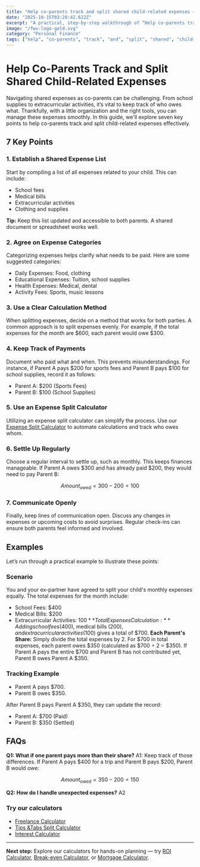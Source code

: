 ```yaml
---
title: "Help co-parents track and split shared child-related expenses — Complete Guide"
date: "2025-10-15T03:28:42.622Z"
excerpt: "A practical, step-by-step walkthrough of “Help co-parents track and split shared child-related expenses”."
image: "/fwv-logo-gold.svg"
category: "Personal Finance"
tags: ["help", "co-parents", "track", "and", "split", "shared", "child-related", "expenses"]
---
```


# Help Co-Parents Track and Split Shared Child-Related Expenses

Navigating shared expenses as co-parents can be challenging. From school supplies to extracurricular activities, it’s vital to keep track of who owes what. Thankfully, with a little organization and the right tools, you can manage these expenses smoothly. In this guide, we'll explore seven key points to help co-parents track and split child-related expenses effectively.

## 7 Key Points

### 1. Establish a Shared Expense List
Start by compiling a list of all expenses related to your child. This can include:

- School fees
- Medical bills
- Extracurricular activities
- Clothing and supplies

**Tip:** Keep this list updated and accessible to both parents. A shared document or spreadsheet works well.

### 2. Agree on Expense Categories
Categorizing expenses helps clarify what needs to be paid. Here are some suggested categories:

- Daily Expenses: Food, clothing
- Educational Expenses: Tuition, school supplies
- Health Expenses: Medical, dental
- Activity Fees: Sports, music lessons

### 3. Use a Clear Calculation Method
When splitting expenses, decide on a method that works for both parties. A common approach is to split expenses evenly. 
For example, if the total expenses for the month are $600, each parent would owe $300.
### 4. Keep Track of Payments
Document who paid what and when. This prevents misunderstandings. For instance, if Parent A pays $200 for sports fees and Parent B pays $100 for school supplies, record it as follows:

- Parent A: $200 (Sports Fees)
- Parent B: $100 (School Supplies)

### 5. Use an Expense Split Calculator
Utilizing an expense split calculator can simplify the process. Use our [Expense Split Calculator](/calculators) to automate calculations and track who owes whom.

### 6. Settle Up Regularly
Choose a regular interval to settle up, such as monthly. This keeps finances manageable. If Parent A owes $300 and has already paid $200, they would need to pay Parent B:

$$
Amount_{owed} = 300 - 200 = 100
$$

### 7. Communicate Openly
Finally, keep lines of communication open. Discuss any changes in expenses or upcoming costs to avoid surprises. Regular check-ins can ensure both parents feel informed and involved.

## Examples

Let’s run through a practical example to illustrate these points:

### Scenario
You and your ex-partner have agreed to split your child's monthly expenses equally. The total expenses for the month include:

- School Fees: $400
- Medical Bills: $200
- Extracurricular Activities: $100
**Total Expenses Calculation:** Adding school fees ($400), medical bills ($200), and extracurricular activities ($100) gives a total of $700.
**Each Parent's Share:** Simply divide the total expenses by 2. For $700 in total expenses, each parent owes $350 (calculated as $700 ÷ 2 = $350).
If Parent A pays the entire $700 and Parent B has not contributed yet, Parent B owes Parent A $350.
### Tracking Example
- Parent A pays $700.
- Parent B owes $350.

After Parent B pays Parent A $350, they can update the record:

- Parent A: $700 (Paid)
- Parent B: $350 (Settled)

## FAQs

**Q1: What if one parent pays more than their share?**
A1: Keep track of those differences. If Parent A pays $400 for a trip and Parent B pays $200, Parent B would owe:

$$
Amount_{owed} = 350 - 200 = 150
$$

**Q2: How do I handle unexpected expenses?**
A2



### Try our calculators
- [Freelance Calculator](/calculators)
- [Tips &Tabs Split Calculator](/calculators)
- [Interest Calculator](/calculators)


---
**Next step:** Explore our calculators for hands-on planning — try [ROI Calculator](/calculators), [Break-even Calculator](/calculators), or [Mortgage Calculator](/calculators).


<script type="application/ld+json">
{
  "@context": "https://schema.org",
  "@type": "Article",
  "headline": "Help co-parents track and split shared child-related expenses — Complete Guide",
  "description": "A practical, step-by-step walkthrough of “Help co-parents track and split shared child-related expenses”.",
  "author": {
    "@type": "Organization",
    "name": "Foster Wealth Ventures"
  },
  "datePublished": "2025-10-15T03:28:27.832Z",
  "image": "/fwv-logo-gold.svg"
}
</script>


<script type="application/ld+json">
{ "@context":"https://schema.org", "@type":"FAQPage", "mainEntity": [] }
</script>
